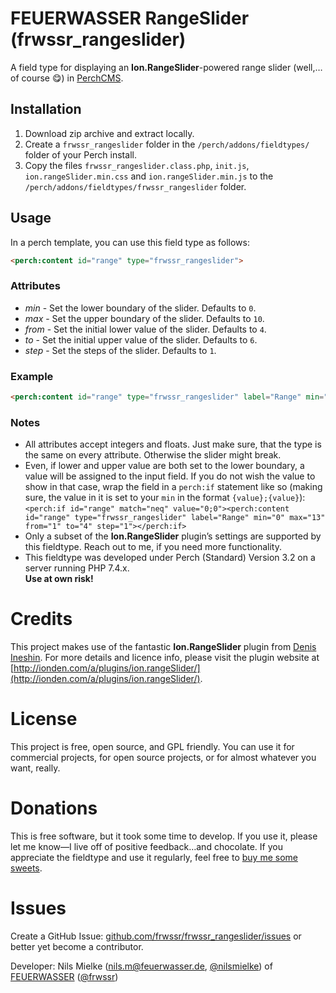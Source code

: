 # FEUERWASSER RangeSlider (frwssr_rangeslider)
A field type for displaying an **Ion.RangeSlider**-powered range slider (well,…of course 😋) in [PerchCMS](https://grabaperch.com/).  

## Installation

1. Download zip archive and extract locally.
2. Create a `frwssr_rangeslider` folder in the `/perch/addons/fieldtypes/` folder of your Perch install.
3. Copy the files `frwssr_rangeslider.class.php`, `init.js`, `ion.rangeSlider.min.css` and `ion.rangeSlider.min.js` to the `/perch/addons/fieldtypes/frwssr_rangeslider` folder.

## Usage
In a perch template, you can use this field type as follows:
```html
<perch:content id="range" type="frwssr_rangeslider">
```

### Attributes
- *min* - Set the lower boundary of the slider. Defaults to `0`.
- *max* - Set the upper boundary of the slider. Defaults to `10`.
- *from* - Set the initial lower value of the slider. Defaults to `4`.
- *to* - Set the initial upper value of the slider. Defaults to `6`.
- *step* - Set the steps of the slider. Defaults to `1`.

### Example
```html
<perch:content id="range" type="frwssr_rangeslider" label="Range" min="0" max="13" from="1" to="4" step="1">
```

### Notes
- All attributes accept integers and floats. Just make sure, that the type is the same on every attribute. Otherwise the slider might break.
- Even, if lower and upper value are both set to the lower boundary, a value will be assigned to the input field. If you do not wish the value to show in that case, wrap the field in a `perch:if` statement like so (making sure, the value in it is set to your `min` in the format `{value};{value}`):  
`<perch:if id="range" match="neq" value="0;0"><perch:content id="range" type="frwssr_rangeslider" label="Range" min="0" max="13" from="1" to="4" step="1"></perch:if>`
- Only a subset of the **Ion.RangeSlider** plugin’s settings are supported by this fieldtype. Reach out to me, if you need more functionality.
- This fieldtype was developed under Perch (Standard) Version 3.2 on a server running PHP 7.4.x.  
**Use at own risk!**


# Credits
This project makes use of the fantastic **Ion.RangeSlider** plugin from [Denis Ineshin](https://twitter.com/IonDen666). For more details and licence info, please visit the plugin website at [http://ionden.com/a/plugins/ion.rangeSlider/](http://ionden.com/a/plugins/ion.rangeSlider/).

# License
This project is free, open source, and GPL friendly. You can use it for commercial projects, for open source projects, or for almost whatever you want, really.

# Donations
This is free software, but it took some time to develop. If you use it, please let me know—I live off of positive feedback…and chocolate.
If you appreciate the fieldtype and use it regularly, feel free to [buy me some sweets](https://paypal.me/nlsmlk).

# Issues
Create a GitHub Issue: [github.com/frwssr/frwssr_rangeslider/issues](https://github.com/frwssr/frwssr_rangeslider/issues) or better yet become a contributor.

Developer: Nils Mielke (nils.m@feuerwasser.de, [@nilsmielke](https://twitter.com/nilsmielke)) of [FEUERWASSER](https://www.feuerwasser.de) ([@frwssr](https://twitter.com/frwssr))